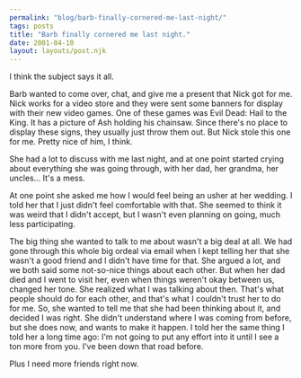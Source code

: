 ```yaml
---
permalink: "blog/barb-finally-cornered-me-last-night/"
tags: posts
title: "Barb finally cornered me last night."
date: 2001-04-10
layout: layouts/post.njk
---
```


I think the subject says it all. 

Barb wanted to come over, chat, and give me a present that Nick got for me. Nick works for a video store and they were sent some banners for display with their new video games. One of these games was Evil Dead: Hail to the King. It has a picture of Ash holding his chainsaw. Since there's no place to display these signs, they usually just throw them out. But Nick stole this one for me. Pretty nice of him, I think.

She had a lot to discuss with me last night, and at one point started crying about everything she was going through, with her dad, her grandma, her uncles... It's a mess. 

At one point she asked me how I would feel being an usher at her wedding. I told her that I just didn't feel comfortable with that. She seemed to think it was weird that I didn't accept, but I wasn't even planning on going, much less participating.

The big thing she wanted to talk to me about wasn't a big deal at all. We had gone through this whole big ordeal via email when I kept telling her that she wasn't a good friend and I didn't have time for that. She argued a lot, and we both said some not-so-nice things about each other. But when her dad died and I went to visit her, even when things weren't okay between us, changed her tone. She realized what I was talking about then. That's what people should do for each other, and that's what I couldn't trust her to do for me. So, she wanted to tell me that she had been thinking about it, and decided I was right. She didn't understand where I was coming from before, but she does now, and wants to make it happen. I told her the same thing I told her a long time ago: I'm not going to put any effort into it until I see a ton more from you. I've been down that road before.

Plus I need more friends right now.